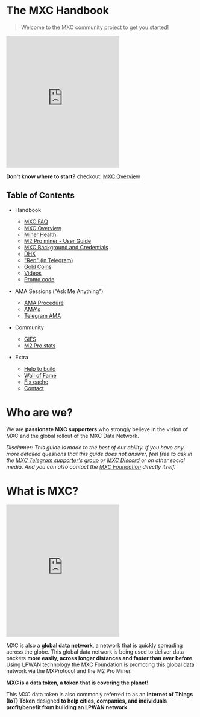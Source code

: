 # The MXC Handbook

> Welcome to the MXC community project to get you started!

<iframe height="350" src="https://www.youtube.com/embed/sLjdkI5KRQo?start=73" title="Mxchandbook mention" frameborder="0" allow="accelerometer; autoplay; clipboard-write; encrypted-media; gyroscope; picture-in-picture" allowfullscreen></iframe>

**Don't know where to start?** checkout: [MXC Overview](MDFiles/Handbook/handbook.md)   

## Table of Contents
- Handbook   
    - [MXC FAQ](MDFiles/Handbook/M2_FAQ.md)
    - [MXC Overview](MDFiles/Handbook/handbook.md) 
    - [Miner Health](MDFiles/Handbook/miner_health.md)
    - [M2 Pro miner - User Guide](MDFiles/Handbook/manual.md)
    - [MXC Background and Credentials](MDFiles/Handbook/anti_fud.md)
    - [DHX](MDFiles/Handbook/DHX.md)
    - ["Rep" (in Telegram)](MDFiles/Handbook/Rep.md)
    - [Gold Coins](MDFiles/Handbook/goldcoins.md)
    - [Videos](MDFiles/Handbook/videos.md)
    - [Promo code](MDFiles/Handbook/promocode.md)

- AMA Sessions ("Ask Me Anything")
    - [AMA Procedure](MDFiles/AMA/AMA_Procedure.md)
    - [AMA's](MDFiles/AMA/AMA.md)
    - [Telegram AMA](MDFiles/AMA/TelegramAMA1.md)

- Community
    - [GIFS](MDFiles/WallOfFame/gifs.md)
    - [M2 Pro stats](MDFiles/WallOfFame/m2prostats.md)

- Extra
    - [Help to build](MDFiles/Contact/contact.md)
    - [Wall of Fame](MDFiles/WallOfFame/main.md)
    - [Fix cache](MDFiles/Contact/cache.md)
    - [Contact](https://t.me/Dutchdev)

# Who are we?
We are **passionate MXC supporters** who strongly believe in the vision of MXC and the global rollout of the MXC Data Network. 

<i>Disclamer:
This guide is made to the best of our ability. If you have any more detailed questions that this guide does not answer, feel free to ask in the [MXC Telegram supporter's group](https://t.me/mxcfoundation) or [MXC Discord](https://mxc.news/mxcdiscord) or on other social media. And you can also contact the [MXC Foundation](https://www.mxc.org/) directly itself. </i>

# What is MXC?
<!-- <div class="coinmarketcap-currency-widget" data-currencyid="3628" data-base="EUR" data-secondary="USD" data-ticker="true" data-rank="true" data-marketcap="true" data-volume="true" data-statsticker="true" data-stats="USD"></div> -->

<script src="https://widgets.coingecko.com/coingecko-coin-ticker-widget.js"></script>
<coingecko-coin-ticker-widget  coin-id="mxc" currency="usd" locale="en"></coingecko-coin-ticker-widget>

<!-- <script type="text/javascript" src="https://files.coinmarketcap.com/static/widget/currency.js"></script> -->

<iframe height="350" src="https://www.youtube.com/embed/7TYA6awG0j4" title="MXC coin explained" frameborder="0" allow="accelerometer; autoplay; clipboard-write; encrypted-media; gyroscope; picture-in-picture" allowfullscreen></iframe>

MXC is also a **global data network**, a network that is quickly spreading across the globe. This global data network is being used to deliver data packets **more easily, across longer distances and faster than ever before**. Using LPWAN technology the MXC Foundation is promoting this global data network via the MXProtocol and the M2 Pro Miner. 

**MXC is a data token, a token that is covering the planet!**


This MXC data token is also commonly referred to as an **Internet of Things (IoT) Token** designed **to help cities, companies, and individuals profit/benefit from building an LPWAN network**.


